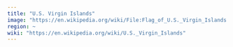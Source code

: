 ```yaml
---
title: "U.S. Virgin Islands"
image: "https://en.wikipedia.org/wiki/File:Flag_of_U.S._Virgin_Islands.svg"
region: ~
wiki: "https://en.wikipedia.org/wiki/U.S._Virgin_Islands"
---
```

